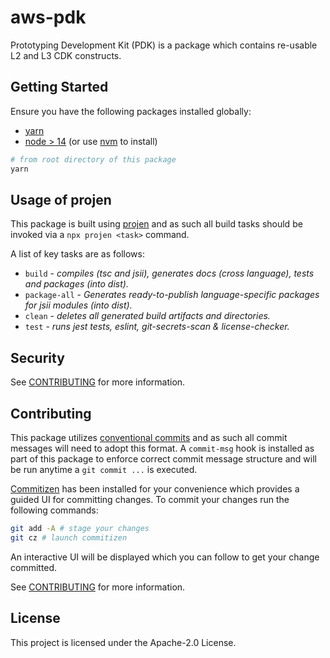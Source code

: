 # aws-pdk

Prototyping Development Kit (PDK) is a package which contains re-usable L2 and L3 CDK constructs.

## Getting Started

Ensure you have the following packages installed globally:

* [yarn](https://classic.yarnpkg.com/lang/en/docs/install/#mac-stable)
* [node > 14](https://nodejs.org/en/download/package-manager/) (or use [nvm](https://github.com/nvm-sh/nvm#installing-and-updating) to install)

```bash
# from root directory of this package
yarn
```

## Usage of projen

This package is built using [projen](https://github.com/projen/projen) and as such all build tasks should be invoked
via a `npx projen <task>` command.

A list of key tasks are as follows:

* `build` - *compiles (tsc and jsii), generates docs (cross language), tests and packages (into dist).*
* `package-all` - *Generates ready-to-publish language-specific packages for jsii modules (into dist).*
* `clean` - *deletes all generated build artifacts and directories.*
* `test` - *runs jest tests, eslint, git-secrets-scan & license-checker.*

## Security

See [CONTRIBUTING](CONTRIBUTING.md#security-issue-notifications) for more information.

## Contributing

This package utilizes [conventional commits](https://www.conventionalcommits.org/en/v1.0.0/) and as such all
commit messages will need to adopt this format. A `commit-msg` hook is installed as part of this package to 
enforce correct commit message structure and will be run anytime a `git commit ...` is executed.

[Commitizen](https://github.com/commitizen/cz-cli) has been installed for your convenience which provides a guided UI
for committing changes. To commit your changes run the following commands:

```bash
git add -A # stage your changes
git cz # launch commitizen
```

An interactive UI will be displayed which you can follow to get your change committed.

See [CONTRIBUTING](CONTRIBUTING.md) for more information.

## License

This project is licensed under the Apache-2.0 License.

